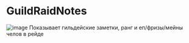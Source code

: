 # GuildRaidNotes
![image](https://cdn.discordapp.com/attachments/756545820635168788/784539254273081374/unknown.png)
Показывает гильдейские заметки, ранг и еп/фризы/мейны челов в рейде
